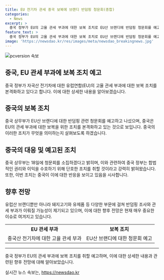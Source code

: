 ```yaml
---
title: EU 전기차 관세 중국 보복에 브랜디 반덤핑 청문회(종합)
categories:
  - News
excerpt: >
  중국 정부가 EU의 고율 관세 부과에 대한 보복 조치로 EU산 브랜디에 반덤핑 청문회를 예고했다. 프랑스와 스페인은 중국산 전기차 관세 부과를 지지하고 있어 중국의 보복 조치가 예상된다. 중국은 이에 앞서 유럽산 돼지고기와 유제품에 대한 반덤핑 조사에도 착수했으며, 이로 인해 EU산 브랜디에 대한 청문회가 열릴 가능성도 제기되고 있다. 중국은 자국 이익 보호를 강조하면서 이러한 조치를 취할 것이라 경고하고 있다. EU 관세 부과 조치의 피해를 최소화하기 위해 중국 자동차 업계도 움직임을 보이고 있다. 
feature_text: >
  중국 정부가 EU의 고율 관세 부과에 대한 보복 조치로 EU산 브랜디에 반덤핑 청문회를 예고했다. 프랑스와 스페인은 중국산 전기차 관세 부과를 지지하고 있어 중국의 보복 조치가 예상된다. 중국은 이에 앞서 유럽산 돼지고기와 유제품에 대한 반덤핑 조사에도 착수했으며, 이로 인해 EU산 브랜디에 대한 청문회가 열릴 가능성도 제기되고 있다. 중국은 자국 이익 보호를 강조하면서 이러한 조치를 취할 것이라 경고하고 있다. EU 관세 부과 조치의 피해를 최소화하기 위해 중국 자동차 업계도 움직임을 보이고 있다. 
image: 'https://newsdao.kr/res/images/meta/newsdao_breakingnews.jpg'
---
```


<p><img src="https://newsdao.kr/res/images/meta/newsdao_breakingnews.jpg" alt="pcversion 속보" /></p>

<h2 data-ke-size="size26">중국, EU 관세 부과에 보복 조치 예고</h2>

<p data-ke-size="size16">중국 정부가 자국산 전기차에 대한 유럽연합(EU)의 고율 관세 부과에 대한 보복 조치를 본격화하고 있다고 합니다. 이에 대한 상세한 내용을 알아보겠습니다.</p>

<h2 data-ke-size="size24">중국의 보복 조치</h2>

<p data-ke-size="size16">중국 상무부가 EU산 브랜디에 대한 반덤핑 관련 청문회를 예고하고 나섰으며, 중국은 EU의 관세 부과에 대한 보복을 위한 조치를 본격화하고 있는 것으로 보입니다. 중국의 이러한 조치가 무엇을 의미하는지 살펴보도록 하겠습니다.</p>

<h2 data-ke-size="size24">중국의 대응 및 예고된 조치</h2>

<p data-ke-size="size16">중국 상무부는 18일에 청문회를 소집하겠다고 밝히며, 이와 관련하여 중국 정부는 합법적인 권리와 이익을 수호하기 위해 단호한 조치를 취할 것이라고 강력히 밝혀왔습니다. 또한, 이번 조치는 중국이 이에 대한 반응을 보이고 있음을 시사합니다.</p>

<h2 data-ke-size="size24">향후 전망</h2>

<p data-ke-size="size16">유럽산 브랜디뿐만 아니라 돼지고기와 유제품 등 다양한 부문에 걸쳐 반덤핑 조사와 관세 부과가 이뤄질 가능성이 제기되고 있으며, 이에 대한 향후 전망은 현재 매우 중요한 이슈로 여겨지고 있습니다.</p>

<table>
    <tr>
        <td style="text-align: center; height: 17px;"><b>EU 관세 부과</b></td>
        <td style="text-align: center; height: 17px;"><b>보복 조치</b></td>
    </tr>
    <tr>
        <td style="text-align: center; height: 17px;">중국산 전기차에 대한 고율 관세 부과</td>
        <td style="text-align: center; height: 17px;">EU산 브랜디에 대한 청문회 예고</td>
    </tr>
</table>

<hr> 

<p data-ke-size="size16">중국 정부가 EU의 관세 부과에 보복 조치를 취할 예고하며, 이에 대한 상세한 내용과 관련된 향후 전망에 대해 알아보았습니다.</p>
실시간 뉴스 속보는, <a href="https://newsdao.kr" rel="dofollow">https://newsdao.kr</a>


